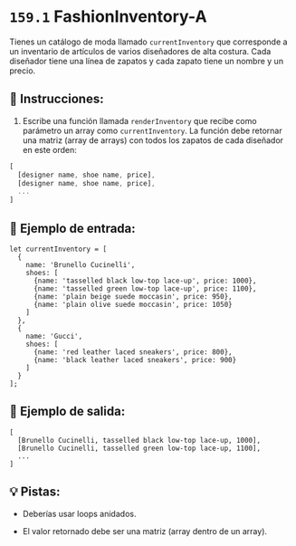 # `159.1` FashionInventory-A

Tienes un catálogo de moda llamado `currentInventory` que corresponde a un inventario de artículos de varios diseñadores de alta costura. Cada diseñador tiene una línea de zapatos y cada zapato tiene un nombre y un precio.

## 📝 Instrucciones:

1. Escribe una función llamada `renderInventory` que recibe como parámetro un array como `currentInventory`. La función debe retornar una matriz (array de arrays) con todos los zapatos de cada diseñador en este orden:

```js
[
  [designer name, shoe name, price],
  [designer name, shoe name, price],
  ...
]  
```

## 📎 Ejemplo de entrada:

```Js
let currentInventory = [
  {
    name: 'Brunello Cucinelli',
    shoes: [
      {name: 'tasselled black low-top lace-up', price: 1000},
      {name: 'tasselled green low-top lace-up', price: 1100},
      {name: 'plain beige suede moccasin', price: 950},
      {name: 'plain olive suede moccasin', price: 1050}
    ]
  },
  {
    name: 'Gucci',
    shoes: [
      {name: 'red leather laced sneakers', price: 800},
      {name: 'black leather laced sneakers', price: 900}
    ]
  }
];
```

## 📎 Ejemplo de salida:

```Js
[
  [Brunello Cucinelli, tasselled black low-top lace-up, 1000],
  [Brunello Cucinelli, tasselled green low-top lace-up, 1100],
  ...
]
```

## 💡 Pistas:

+ Deberías usar loops anidados.

+ El valor retornado debe ser una matriz (array dentro de un array).
